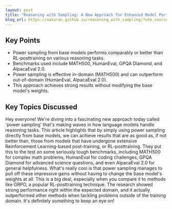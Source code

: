 ```yaml
---
layout: post 
title: "Reasoning with Sampling: A New Approach for Enhanced Model Performance"
blog_url: https://aakaran.github.io/reasoning_with_sampling/?utm_source=tldrai 
---
```




## Key Points

- Power sampling from base models performs comparably or better than RL-posttraining on various reasoning tasks.
- Benchmarks used include MATH500, HumanEval, GPQA Diamond, and AlpacaEval 2.0.
- Power sampling is effective in-domain (MATH500) and can outperform out-of-domain (HumanEval, AlpacaEval 2.0).
- This approach achieves strong results without modifying the base model's weights.

## Key Topics Discussed

Hey everyone! We're diving into a fascinating new approach today called 'power sampling' that's making waves in how language models handle reasoning tasks. This article highlights that by simply using power sampling directly from base models, we can achieve results that are as good as, if not better than, those from models that have undergone extensive Reinforcement Learning-based post-training, or RL-posttraining. They put this to the test on some seriously tough benchmarks, including MATH500 for complex math problems, HumanEval for coding challenges, GPQA Diamond for advanced science questions, and even AlpacaEval 2.0 for general helpfulness. What's really cool is that power sampling manages to pull off these impressive gains without having to change the base model's weights at all. This is a big deal, especially when you compare it to methods like GRPO, a popular RL-posttraining technique. The research showed strong performance right within the expected domain, and it actually outperformed other methods when tackling problems outside of the training domain. It's definitely something to keep an eye on!

